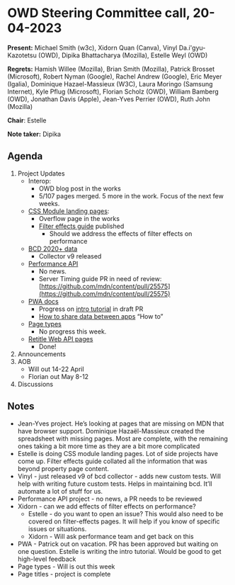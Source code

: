 # OWD Steering Committee call, 20-04-2023

**Present:** Michael Smith (w3c), Xidorn Quan (Canva), Vinyl Da.i'gyu-Kazotetsu (OWD), Dipika Bhattacharya (Mozilla), Estelle Weyl (OWD)

**Regrets:** Hamish Willee (Mozilla), Brian Smith (Mozilla), Patrick Brosset (Microsoft), Robert Nyman (Google), Rachel Andrew (Google), Eric Meyer (Igalia)​, Dominique Hazael-Massieux (W3C), Laura Moringo (Samsung Internet), Kyle Pflug (Microsoft), Florian Scholz (OWD), William Bamberg (OWD), Jonathan Davis (Apple), Jean-Yves Perrier (OWD), Ruth John (Mozilla)

**Chair**: Estelle

**Note taker:** Dipika

## Agenda

1. Project Updates
    - Interop:
        - OWD blog post in the works
        - 5/107 pages merged. 5 more in the work. Focus of the next few weeks.
    - [CSS Module landing pages](https://github.com/openwebdocs/project/issues/147): 
        - Overflow page in the works
        - [Filter effects guide](https://developer.mozilla.org/en-US/docs/Web/CSS/Filter_Effects/Using_filter_effects) published 
            - Should we address the effects of filter effects on performance
    - [BCD 2020+ data](https://github.com/openwebdocs/project/issues/85)
        - Collector v9 released
    - [Performance API](https://github.com/openwebdocs/project/issues/62)
        - No news.
        - Server Timing guide PR in need of review: [https://github.com/mdn/content/pull/25575](https://github.com/mdn/content/pull/25575) 
    - [PWA docs](https://github.com/mdn/mdn/issues/280)
        - Progress on [intro tutorial](https://github.com/mdn/content/pull/26016) in draft PR
        - [How to share data between apps](https://github.com/mdn/content/pull/25537) “How to”
    - [Page types](https://github.com/openwebdocs/project/issues/91)
        - No progress this week.
    - [Retitle Web API pages](https://github.com/mdn/mdn/issues/284)
        - Done!
2. Announcements
3. AOB
    - Will out 14-22 April
    - Florian out May 8-12
4. Discussions

## Notes

- Jean-Yves project. He’s looking at pages that are missing on MDN  that have browser support. Dominique Hazaël-Massieux created the spreadsheet with missing pages. Most are complete, with the remaining ones taking a bit more time as they are a bit more complicated
- Estelle is doing CSS module landing pages. Lot of side projects have come up. Filter effects guide collated all the information that was beyond property page content.
- Vinyl - just released v9 of bcd collector - adds new custom tests. Will help with writing future custom tests. Helps in maintaining bcd. It’ll automate a lot of stuff for us.
- Performance API project - no news, a PR needs to be reviewed
- Xidorn - can we add effects of filter effects on performance?
  - Estelle - do you want to open an issue? This would also need to be covered on filter-effects pages. It will help if you know of specific issues or situations.
  - Xidorn - Will ask performance team and get back on this
- PWA - Patrick out on vacation. PR has been approved but waiting on one question. Estelle is writing the intro tutorial. Would be good to get high-level feedback
- Page types - Will is out this week
- Page titles - project is complete
